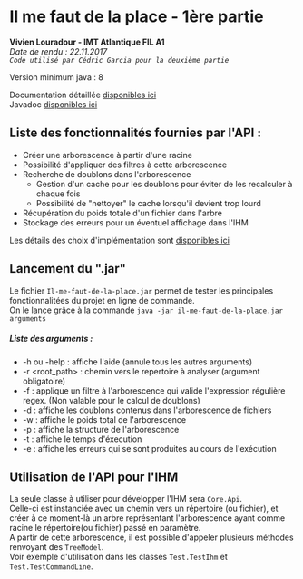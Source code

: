 # Il me faut de la place  - 1ère partie
**Vivien Louradour - IMT Atlantique FIL A1**  
*Date de rendu : 22.11.2017*  
*`Code utilisé par Cédric Garcia pour la deuxième partie`*

Version minimum java : 8

Documentation détaillée [disponibles ici](/doc/designBackground.md)  
Javadoc [disponibles ici](/doc/javadoc)

## Liste des fonctionnalités fournies par l'API : 
+ Créer une arborescence à partir d'une racine
+ Possibilité d'appliquer des filtres à cette arborescence
+ Recherche de doublons dans l'arborescence
  + Gestion d'un cache pour les doublons pour éviter de les recalculer à chaque fois
  + Possibilité de "nettoyer" le cache lorsqu'il devient trop lourd
+ Récupération du poids totale d'un fichier dans l'arbre
+ Stockage des erreurs pour un éventuel affichage dans l'IHM 

Les détails des choix d'implémentation sont [disponibles ici](/doc/designBackground.md)

## Lancement du ".jar"
Le fichier `Il-me-faut-de-la-place.jar` permet de tester les principales fonctionnalitées du projet en ligne de commande.  
On le lance grâce à la commande `java -jar il-me-faut-de-la-place.jar arguments`   
##### Liste des arguments :
+ -h ou -help : affiche l'aide (annule tous les autres arguments)
+ -r <root_path> : chemin vers le repertoire à analyser (argument obligatoire)
+ -f <regex> : applique un filtre à l'arborescence qui valide l'expression régulière regex. (Non valable pour le calcul de doublons)
+ -d : affiche les doublons contenus dans l'arborescence de fichiers
+ -w : affiche le poids total de l'arborescence
+ -p : affiche la structure de l'arborescence
+ -t : affiche le temps d'éxecution
+ -e : affiche les erreurs qui se sont produites au cours de l'exécution

## Utilisation de l'API pour l'IHM
La seule classe à utiliser pour développer l'IHM sera `Core.Api`.  
Celle-ci est instanciée avec un chemin vers un répertoire (ou fichier), et créer à ce moment-là un arbre représentant l'arborescence ayant comme racine le répertoire(ou fichier) passé en paramètre.  
A partir de cette arborescence, il est possible d'appeler plusieurs méthodes renvoyant des `TreeModel`.  
Voir exemple d'utilisation dans les classes `Test.TestIhm` et `Test.TestCommandLine`.  




